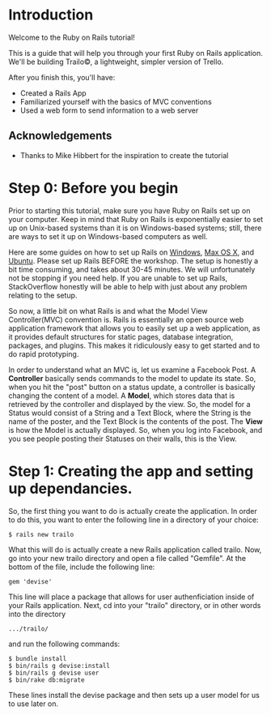 Introduction
======================
Welcome to the Ruby on Rails tutorial!

This is a guide that will help you through your first Ruby on Rails application. We'll be building Trailo©, a lightweight, simpler version of Trello.

After you finish this, you'll have:

* Created a Rails App
* Familiarized yourself with the basics of MVC conventions
* Used a web form to send information to a web server

Acknowledgements
----------------------
* Thanks to Mike Hibbert for the inspiration to create the tutorial

Step 0: Before you begin
=========================
Prior to starting this tutorial, make sure you have Ruby on Rails set up on your computer. Keep in mind that Ruby on Rails is exponentially easier to set up on Unix-based systems than it is on Windows-based systems; still, there are ways to set it up on Windows-based computers as well. 

Here are some guides on how to set up Rails on <a href="https://s3.amazonaws.com/railsinstaller/Windows/railsinstaller-3.1.0.exe">Windows</a>, <a href="https://gorails.com/setup/osx/10.10-yosemite">Max OS X</a>, and <a href="https://gorails.com/setup/ubuntu/14.04">Ubuntu</a>. Please set up Rails BEFORE the workshop. The setup is honestly a bit time consuming, and takes about 30-45 minutes. We will unfortunately not be stopping if you need help. If you are unable to set up Rails, StackOverflow honestly will be able to help with just about any problem relating to the setup. 

So now, a little bit on what Rails is and what the Model View Controller(MVC) convention is. Rails is essentially an open source web application framework that allows you to easily set up a web application, as it provides default structures for static pages, database integration, packages, and plugins. This makes it ridiculously easy to get started and to do rapid prototyping. 

In order to understand what an MVC is, let us examine a Facebook Post. A <b>Controller</b> basically sends commands to the model to update its state. So, when you hit the "post" button on a status update, a controller is basically changing the content of a model. A <b>Model</b>, which stores data that is retrieved by the controller and displayed by the view. So, the model for a Status would consist of a String and a Text Block, where the String is the name of the poster, and the Text Block is the contents of the post. The <b>View</b> is how the Model is actually displayed. So, when you log into Facebook, and you see people posting their Statuses on their walls, this is the View. 

Step 1: Creating the app and setting up dependancies. 
=========================
So, the first thing you want to do is actually create the application. In order to do this, you want to enter the following line in a directory of your choice: 
```
$ rails new trailo
```
What this will do is actually create a new Rails application called trailo. Now, go into your new trailo directory and open a file called "Gemfile". At the bottom of the file, include the following line: 
```
gem 'devise'
```
This line will place a package that allows for user authenficiation inside of your Rails application. Next, cd into your "trailo" directory, or in other words into the directory 
```
.../trailo/
```
and run the following commands:
```
$ bundle install
$ bin/rails g devise:install
$ bin/rails g devise user
$ bin/rake db:migrate
```
These lines install the devise package and then sets up a user model for us to use later on. 